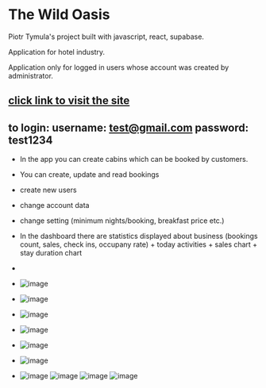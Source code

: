 # The Wild Oasis

Piotr Tymula's project built with javascript, react, supabase.

Application for hotel industry.

Application only for logged in users whose account was created by administrator.

## [click link to visit the site](wild-oasis-piotr-tymula.netlify.app/)
## to login: username: test@gmail.com password: test1234

- In the app you can create cabins which can be booked by customers. 
- You can create, update and read bookings 
- create new users
- change account data
- change setting (minimum nights/booking, breakfast price etc.)
- In the dashboard there are statistics displayed about business (bookings count, sales, check ins, occupany rate) + today activities + sales chart + stay duration chart

- 
- ![image](https://github.com/piter765/wild-oasis-react-supabase/assets/85838183/96074b58-7dc1-4d5f-9c27-0949268975f5)
- ![image](https://github.com/piter765/wild-oasis-react-supabase/assets/85838183/bb808749-06a5-4eec-bf0d-f39f1cfc1739)
- ![image](https://github.com/piter765/wild-oasis-react-supabase/assets/85838183/2d49e45e-acb7-4a6c-b485-bbda8fea6e33)
- ![image](https://github.com/piter765/wild-oasis-react-supabase/assets/85838183/845fd80f-ea90-40ce-8f44-10ec01105572)
- ![image](https://github.com/piter765/wild-oasis-react-supabase/assets/85838183/459d060a-c86b-4ae2-b39c-948716285eea)
- ![image](https://github.com/piter765/wild-oasis-react-supabase/assets/85838183/3cee5df2-fc0e-48f4-b430-17158c1576a3)
- ![image](https://github.com/piter765/wild-oasis-react-supabase/assets/85838183/5506d1dc-2e91-4656-bae8-3483bf2a1e8c)
![image](https://github.com/piter765/wild-oasis-react-supabase/assets/85838183/b47a5169-1f15-4c3a-99d6-b31d5caf6596)
![image](https://github.com/piter765/wild-oasis-react-supabase/assets/85838183/548c0f1b-fb99-4f49-a552-6136dbc1d703)
![image](https://github.com/piter765/wild-oasis-react-supabase/assets/85838183/17f84724-1494-4d3e-a2df-746a3639a66d)









